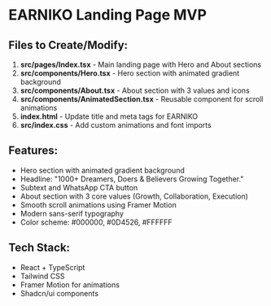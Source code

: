 # EARNIKO Landing Page MVP

## Files to Create/Modify:
1. **src/pages/Index.tsx** - Main landing page with Hero and About sections
2. **src/components/Hero.tsx** - Hero section with animated gradient background
3. **src/components/About.tsx** - About section with 3 values and icons
4. **src/components/AnimatedSection.tsx** - Reusable component for scroll animations
5. **index.html** - Update title and meta tags for EARNIKO
6. **src/index.css** - Add custom animations and font imports

## Features:
- Hero section with animated gradient background
- Headline: "1000+ Dreamers, Doers & Believers Growing Together."
- Subtext and WhatsApp CTA button
- About section with 3 core values (Growth, Collaboration, Execution)
- Smooth scroll animations using Framer Motion
- Modern sans-serif typography
- Color scheme: #000000, #0D4526, #FFFFFF

## Tech Stack:
- React + TypeScript
- Tailwind CSS
- Framer Motion for animations
- Shadcn/ui components